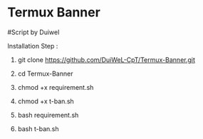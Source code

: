 # Termux Banner
#Script by Duiwel

Installation Step :

1) git clone https://github.com/DuiWeL-CpT/Termux-Banner.git


2) cd Termux-Banner


3) chmod +x requirement.sh


4) chmod +x t-ban.sh


5) bash requirement.sh


6) bash t-ban.sh

